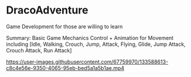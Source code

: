 # DracoAdventure
 Game Development for those are willing to learn

Summary:
Basic Game Mechanics Control + Animation for Movement including [Idle, Walking, Crouch, Jump, Attack, Flying, Glide, Jump Attack, Crouch Attack, Run Attack]

https://user-images.githubusercontent.com/67759970/133588613-c8c4e56e-9350-4065-95eb-bed5a1a5b1ae.mp4

